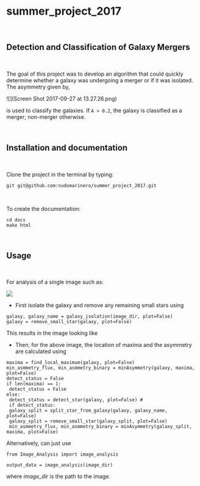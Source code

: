summer_project_2017
===================

 

Detection and Classification of Galaxy Mergers
----------------------------------------------

 

The goal of this project was to develop an algorithm that could quickly
determine whether a galaxy was undergoing a merger or if it was isolated. The
asymmetry given by,

![](Screen Shot 2017-09-27 at 13.27.26.png)

is used to classify the galaxies. If `A > 0.2`, the galaxy is classified as a
merger; non-merger otherwise.

 

Installation and documentation
------------------------------

 

Clone the project in the terminal by typing:

~~~~~~~~~~~~~~~~~~~~~~~~~~~~~~~~~~~~~~~~~~~~~~~~~~~~~~~~~~~~~~~~~~~~~~~~~~~~~~~~
git git@github.com:nudomarinero/summer_project_2017.git
~~~~~~~~~~~~~~~~~~~~~~~~~~~~~~~~~~~~~~~~~~~~~~~~~~~~~~~~~~~~~~~~~~~~~~~~~~~~~~~~

 

To create the documentation:

~~~~~~~~~~~~~~~~~~~~~~~~~~~~~~~~~~~~~~~~~~~~~~~~~~~~~~~~~~~~~~~~~~~~~~~~~~~~~~~~
cd docs
make html
~~~~~~~~~~~~~~~~~~~~~~~~~~~~~~~~~~~~~~~~~~~~~~~~~~~~~~~~~~~~~~~~~~~~~~~~~~~~~~~~

 

Usage
-----

 

For analysis of a single image such as:

![](Report/Before_smoothing.png)

-   First isolate the galaxy and remove any remaining small stars using

~~~~~~~~~~~~~~~~~~~~~~~~~~~~~~~~~~~~~~~~~~~~~~~~~~~~~~~~~~~~~~~~~~~~~~~~~~~~~~~~
galaxy, galaxy_name = galaxy_isolation(image_dir, plot=False)
galaxy = remove_small_star(galaxy, plot=False)
~~~~~~~~~~~~~~~~~~~~~~~~~~~~~~~~~~~~~~~~~~~~~~~~~~~~~~~~~~~~~~~~~~~~~~~~~~~~~~~~

This results in the image looking like

-   Then, for the above image, the location of maxima and the asymmetry are
    calculated using

~~~~~~~~~~~~~~~~~~~~~~~~~~~~~~~~~~~~~~~~~~~~~~~~~~~~~~~~~~~~~~~~~~~~~~~~~~~~~~~~
maxima = find_local_maximum(galaxy, plot=False)
min_asmmetry_flux, min_asmmetry_binary = minAsymmetry(galaxy, maxima, plot=False) 
detect_status = False
if len(maxima) == 1:
 detect_status = False
else:
 detect_status = detect_star(galaxy, plot=False) # 
 if detect_status:
 galaxy_split = split_star_from_galaxy(galaxy, galaxy_name, plot=False)
 galaxy_split = remove_small_star(galaxy_split, plot=False)
 min_asmmetry_flux, min_asmmetry_binary = minAsymmetry(galaxy_split, maxima, plot=False)
~~~~~~~~~~~~~~~~~~~~~~~~~~~~~~~~~~~~~~~~~~~~~~~~~~~~~~~~~~~~~~~~~~~~~~~~~~~~~~~~

Alternatively, can just use

~~~~~~~~~~~~~~~~~~~~~~~~~~~~~~~~~~~~~~~~~~~~~~~~~~~~~~~~~~~~~~~~~~~~~~~~~~~~~~~~
from Image_Analysis import image_analysis

output_data = image_analysis(image_dir)
~~~~~~~~~~~~~~~~~~~~~~~~~~~~~~~~~~~~~~~~~~~~~~~~~~~~~~~~~~~~~~~~~~~~~~~~~~~~~~~~

where *image_dir* is the path to the image.

 

 
